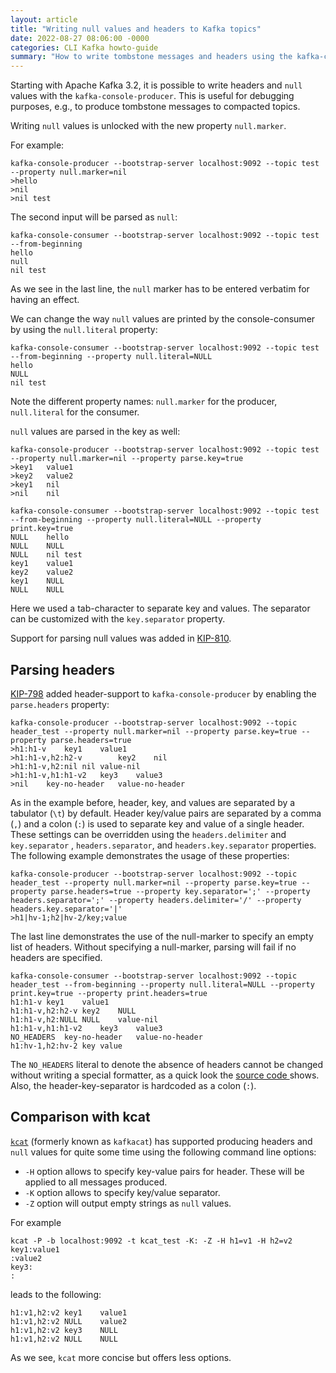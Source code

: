 ```yaml
---
layout: article
title: "Writing null values and headers to Kafka topics"
date: 2022-08-27 08:06:00 -0000
categories: CLI Kafka howto-guide
summary: "How to write tombstone messages and headers using the kafka-console-producer"
---
```


<!-- # Writing null values and headers to Kafka topics -->

Starting with Apache Kafka 3.2, it is possible to write headers and `null` values with the `kafka-console-producer`. This is useful for debugging purposes, e.g., to produce tombstone messages to compacted topics.

Writing `null` values is unlocked with the new property `null.marker`.

For example:
```shell
kafka-console-producer --bootstrap-server localhost:9092 --topic test --property null.marker=nil
>hello
>nil
>nil test
```
The second input will be parsed as `null`:
```shell
kafka-console-consumer --bootstrap-server localhost:9092 --topic test --from-beginning
hello
null
nil test
```
As we see in the last line, the `null` marker has to be entered verbatim for having an effect.

We can change the way `null` values are printed by the console-consumer by using the `null.literal` property:
```shell
kafka-console-consumer --bootstrap-server localhost:9092 --topic test --from-beginning --property null.literal=NULL
hello
NULL
nil test
```
Note the different property names: `null.marker` for the producer, `null.literal` for the consumer.

`null` values are parsed in the key as well:
```shell
kafka-console-producer --bootstrap-server localhost:9092 --topic test --property null.marker=nil --property parse.key=true
>key1	value1
>key2	value2
>key1	nil
>nil	nil

kafka-console-consumer --bootstrap-server localhost:9092 --topic test --from-beginning --property null.literal=NULL --property print.key=true
NULL	hello
NULL	NULL
NULL	nil test
key1	value1
key2	value2
key1	NULL
NULL	NULL
```
Here we used a tab-character to separate key and values. The separator can be customized with the `key.separator` property.

Support for parsing null values was added in [KIP-810](https://cwiki.apache.org/confluence/display/KAFKA/KIP-810%3A+Allow+producing+records+with+null+values+in+Kafka+Console+Producer).

## Parsing headers

[KIP-798](https://cwiki.apache.org/confluence/display/KAFKA/KIP-798%3A+Add+possibility+to+write+kafka+headers+in+Kafka+Console+Producer) added header-support to `kafka-console-producer` by enabling the `parse.headers` property:
```shell
kafka-console-producer --bootstrap-server localhost:9092 --topic header_test --property null.marker=nil --property parse.key=true --property parse.headers=true
>h1:h1-v	key1	value1
>h1:h1-v,h2:h2-v        key2	nil
>h1:h1-v,h2:nil	nil	value-nil
>h1:h1-v,h1:h1-v2	key3	value3
>nil	key-no-header	value-no-header
```
As in the example before, header, key, and values are separated by a tabulator (`\t`) by default. Header key/value pairs are separated by a comma (`,`) and a colon (`:`) is used to separate key and value of a single header. These settings can be overridden using the `headers.delimiter` and `key.separator` , `headers.separator`, and `headers.key.separator` properties.
The following example demonstrates the usage of these properties:
```shell
kafka-console-producer --bootstrap-server localhost:9092 --topic header_test --property null.marker=nil --property parse.key=true --property parse.headers=true --property key.separator=';' --property headers.separator=';' --property headers.delimiter='/' --property headers.key.separator='|'
>h1|hv-1;h2|hv-2/key;value
```

The last line demonstrates the use of the null-marker to specify an empty list of headers. Without specifying a null-marker, parsing will fail if no headers are specified.

```shell
kafka-console-consumer --bootstrap-server localhost:9092 --topic header_test --from-beginning --property null.literal=NULL --property print.key=true --property print.headers=true
h1:h1-v	key1	value1
h1:h1-v,h2:h2-v	key2	NULL
h1:h1-v,h2:NULL	NULL	value-nil
h1:h1-v,h1:h1-v2	key3	value3
NO_HEADERS	key-no-header	value-no-header
h1:hv-1,h2:hv-2	key	value
```
The `NO_HEADERS` literal to denote the absence of headers cannot be changed without writing a special formatter, as a quick look the [source code ](https://github.com/apache/kafka/blob/481fefb4f9ca0ecf83b72116977416d3a0472127/core/src/main/scala/kafka/tools/ConsoleConsumer.scala#L569)  shows. Also, the header-key-separator is hardcoded as a colon (`:`).


## Comparison with kcat

[`kcat`](https://github.com/edenhill/kcat) (formerly known as `kafkacat`) has supported producing headers and `null` values for quite some time using the following command line options:

- `-H` option allows to specify key-value pairs for header. These will be applied to all messages produced.
- `-K` option allows to specify key/value separator.
- `-Z` option will output empty strings as `null` values.

For example
```shell
kcat -P -b localhost:9092 -t kcat_test -K: -Z -H h1=v1 -H h2=v2
key1:value1
:value2
key3:
:
```
leads to the following:
```
h1:v1,h2:v2	key1	value1
h1:v1,h2:v2	NULL	value2
h1:v1,h2:v2	key3	NULL
h1:v1,h2:v2	NULL	NULL
```

As we see, `kcat` more concise but offers less options.

